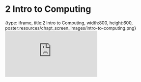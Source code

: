 # 2 Intro to Computing
 
{type: iframe, title:2 Intro to Computing, width:800, height:600, poster:resources/chapt_screen_images/intro-to-computing.png}
![](https://hutchdatascience.org/Intro_to_R/intro-to-computing.html)
 

 
